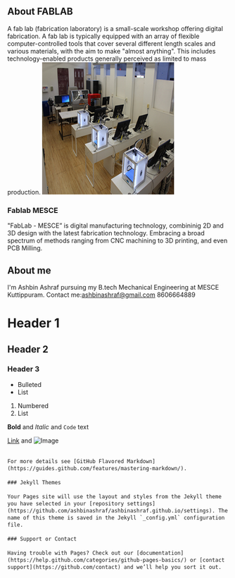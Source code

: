 ## About FABLAB
A fab lab (fabrication laboratory) is a small-scale workshop offering digital fabrication.
A fab lab is typically equipped with an array of flexible computer-controlled tools that cover several different length scales and various materials, with the aim to make "almost anything". This includes technology-enabled products generally perceived as limited to mass production.
<img src="fablab01.jpg" height="300" width="300">
### Fablab MESCE
"FabLab - MESCE” is digital manufacturing technology, combininig 2D and 3D design with the latest fabrication technology. Embracing a broad spectrum of methods ranging from CNC machining to 3D printing, and even PCB Milling.

## About me
I'm Ashbin Ashraf pursuing my B.tech Mechanical Engineering at MESCE Kuttippuram.
Contact me:ashbinashraf@gmail.com
           8606664889        


# Header 1
## Header 2
### Header 3

- Bulleted
- List

1. Numbered
2. List

**Bold** and _Italic_ and `Code` text

[Link](url) and ![Image](src)
```

For more details see [GitHub Flavored Markdown](https://guides.github.com/features/mastering-markdown/).

### Jekyll Themes

Your Pages site will use the layout and styles from the Jekyll theme you have selected in your [repository settings](https://github.com/ashbinashraf/ashbinashraf.github.io/settings). The name of this theme is saved in the Jekyll `_config.yml` configuration file.

### Support or Contact

Having trouble with Pages? Check out our [documentation](https://help.github.com/categories/github-pages-basics/) or [contact support](https://github.com/contact) and we’ll help you sort it out.
